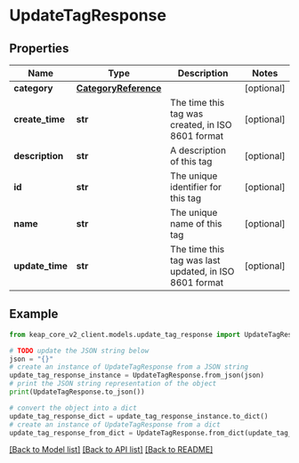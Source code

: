 # UpdateTagResponse


## Properties

Name | Type | Description | Notes
------------ | ------------- | ------------- | -------------
**category** | [**CategoryReference**](CategoryReference.md) |  | [optional] 
**create_time** | **str** | The time this tag was created, in ISO 8601 format | [optional] 
**description** | **str** | A description of this tag | [optional] 
**id** | **str** | The unique identifier for this tag | [optional] 
**name** | **str** | The unique name of this tag | [optional] 
**update_time** | **str** | The time this tag was last updated, in ISO 8601 format | [optional] 

## Example

```python
from keap_core_v2_client.models.update_tag_response import UpdateTagResponse

# TODO update the JSON string below
json = "{}"
# create an instance of UpdateTagResponse from a JSON string
update_tag_response_instance = UpdateTagResponse.from_json(json)
# print the JSON string representation of the object
print(UpdateTagResponse.to_json())

# convert the object into a dict
update_tag_response_dict = update_tag_response_instance.to_dict()
# create an instance of UpdateTagResponse from a dict
update_tag_response_from_dict = UpdateTagResponse.from_dict(update_tag_response_dict)
```
[[Back to Model list]](../README.md#documentation-for-models) [[Back to API list]](../README.md#documentation-for-api-endpoints) [[Back to README]](../README.md)


